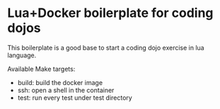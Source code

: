 # Lua+Docker boilerplate for coding dojos

This boilerplate is a good base to start a coding dojo exercise in lua language.

Available Make targets:
- build: build the docker image
- ssh: open a shell in the container
- test: run every test under test directory
